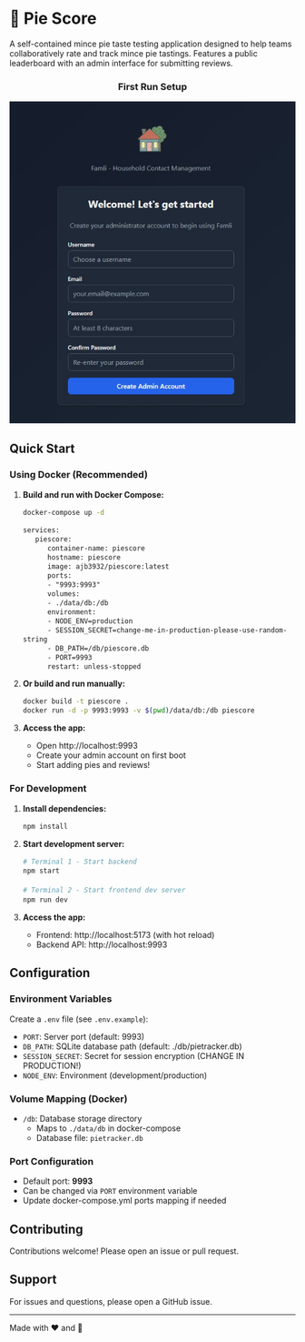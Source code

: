 # 🥧 Pie Score

A self-contained mince pie taste testing application designed to help teams collaboratively rate and track mince pie tastings. Features a public leaderboard with an admin interface for submitting reviews.

<div align="center">

### First Run Setup
<img src="https://raw.githubusercontent.com/ajb3932/famli/main/frontend/public/images/famli-first_run.jpg" title="First Run Setup" style="max-width:100%;" width="800" />

</div>

## Quick Start

### Using Docker (Recommended)

1. **Build and run with Docker Compose:**
   ```bash
   docker-compose up -d
   ```

   ```
   services:
      piescore:
         container-name: piescore
         hostname: piescore
         image: ajb3932/piescore:latest
         ports:
         - "9993:9993"
         volumes:
         - ./data/db:/db
         environment:
         - NODE_ENV=production
         - SESSION_SECRET=change-me-in-production-please-use-random-string
         - DB_PATH=/db/piescore.db
         - PORT=9993
         restart: unless-stopped
   ```

2. **Or build and run manually:**
   ```bash
   docker build -t piescore .
   docker run -d -p 9993:9993 -v $(pwd)/data/db:/db piescore
   ```

3. **Access the app:**
   - Open http://localhost:9993
   - Create your admin account on first boot
   - Start adding pies and reviews!

### For Development

1. **Install dependencies:**
   ```bash
   npm install
   ```

2. **Start development server:**
   ```bash
   # Terminal 1 - Start backend
   npm start

   # Terminal 2 - Start frontend dev server
   npm run dev
   ```

3. **Access the app:**
   - Frontend: http://localhost:5173 (with hot reload)
   - Backend API: http://localhost:9993

## Configuration

### Environment Variables

Create a `.env` file (see `.env.example`):

- `PORT`: Server port (default: 9993)
- `DB_PATH`: SQLite database path (default: ./db/pietracker.db)
- `SESSION_SECRET`: Secret for session encryption (CHANGE IN PRODUCTION!)
- `NODE_ENV`: Environment (development/production)

### Volume Mapping (Docker)

- `/db`: Database storage directory
  - Maps to `./data/db` in docker-compose
  - Database file: `pietracker.db`

### Port Configuration

- Default port: **9993**
- Can be changed via `PORT` environment variable
- Update docker-compose.yml ports mapping if needed

## Contributing

Contributions welcome! Please open an issue or pull request.

## Support

For issues and questions, please open a GitHub issue.

---

Made with ❤️ and 🥧
